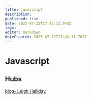 ```yaml
---
title: javascript
description: 
published: true
date: 2023-07-22T17:43:13.946Z
tags: 
editor: markdown
dateCreated: 2023-07-22T17:43:11.768Z
---
```


# Javascript

## Hubs

[blog- Leigh Halliday](https://www.leighhalliday.com/)